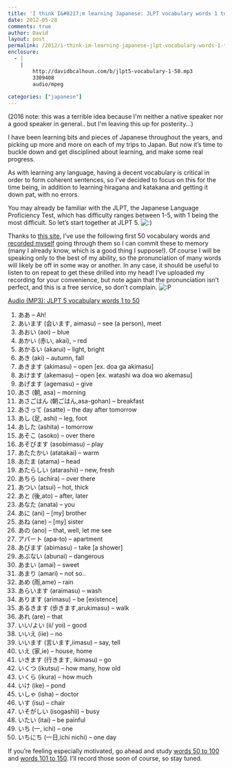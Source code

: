 ```yaml
---
title: 'I think I&#8217;m learning Japanese: JLPT vocabulary words 1 to 50 (audio)'
date: 2012-05-28
comments: true
author: David
layout: post
permalink: /2012/i-think-im-learning-japanese-jlpt-vocabulary-words-1-to-50-audio
enclosure:
  - |
    |
        http://davidbcalhoun.com/b/jlpt5-vocabulary-1-50.mp3
        3309408
        audio/mpeg
        
categories: ["japanese"]
---
```


(2016 note: this was a terrible idea because I'm neither a native speaker nor a good speaker in general..  but I'm leaving this up for posterity...)

I have been learning bits and pieces of Japanese throughout the years, and picking up more and more on each of my trips to Japan. But now it&#8217;s time to buckle down and get disciplined about learning, and make some real progress.

As with learning any language, having a decent vocabulary is critical in order to form coherent sentences, so I&#8217;ve decided to focus on this for the time being, in addition to learning hiragana and katakana and getting it down pat, with no errors.

You may already be familiar with the JLPT, the Japanese Language Proficiency Test, which has difficulty ranges between 1-5, with 1 being the most difficult. So let&#8217;s start together at JLPT 5. <img src='http://davidbcalhoun.com/wp-includes/images/smilies/icon_smile.gif' alt=':)' class='wp-smiley' /> 

Thanks to [this site][1], I&#8217;ve use the following first 50 vocabulary words and [recorded myself][2] going through them so I can commit these to memory (many I already know, which is a good thing I suppose!). Of course I will be speaking only to the best of my ability, so the pronunciation of many words will likely be off in some way or another. In any case, it should be useful to listen to on repeat to get these drilled into my head! I&#8217;ve uploaded my recording for your convenience, but note again that the pronunciation isn&#8217;t perfect, and this is a free service, so don&#8217;t complain. <img src='http://davidbcalhoun.com/wp-includes/images/smilies/icon_razz.gif' alt=':P' class='wp-smiley' /> 

[Audio (MP3): JLPT 5 vocabulary words 1 to 50][2]

1. ああ &#8211; Ah!  
2. あいます (会います, aimasu) &#8211; see (a person), meet  
3. あおい (aoi) &#8211; blue  
4. あかい (赤い, akai), &#8211; red  
5. あかるい (akarui) &#8211; light, bright  
6. あき (aki) &#8211; autumn, fall  
7. あきます (akimasu) &#8211; open [ex. doa ga akimasu]  
8. あけます (akemasu) &#8211; open [ex. watashi wa doa wo akemasu]  
9. あげます (agemasu) &#8211; give  
10. あさ (朝, asa) &#8211; morning  
11. あさごはん (朝ごはん,asa-gohan) &#8211; breakfast  
12. あさって (asatte) &#8211; the day after tomorrow  
13. あし (足, ashi) &#8211; leg, foot  
14. あした (ashita) &#8211; tomorrow  
15. あそこ (asoko) &#8211; over there  
16. あそびます (asobimasu) &#8211; play  
17. あたたかい (atatakai) &#8211; warm  
18. あたま (atama) &#8211; head  
19. あたらしい (atarashii) &#8211; new, fresh  
20. あちら (achira) &#8211; over there  
21. あつい (atsui) &#8211; hot, thick  
22. あと (後,ato) &#8211; after, later  
23. あなた (anata) &#8211; you  
24. あに (ani) &#8211; [my] brother  
25. あね (ane) &#8211; [my] sister  
26. あの (ano) &#8211; that, well, let me see  
27. アパート (apa-to) &#8211; apartment  
28. あびます (abimasu) &#8211; take [a shower]  
29. あぶない (abunai) &#8211; dangerous  
30. あまい (amai) &#8211; sweet  
31. あまり (amari) &#8211; not so..  
32. あめ (雨,ame) &#8211; rain  
33. あらいます (araimasu) &#8211; wash  
34. あります (arimasu) &#8211; be [existence]  
35. あるきます (歩きます,arukimasu) &#8211; walk  
36. あれ (are) &#8211; that  
37. いい/よい (ii/ yoi) &#8211; good  
38. いいえ (iie) &#8211; no  
39. いいます (言います,iimasu) &#8211; say, tell  
40. いえ (家,ie) &#8211; house, home  
41. いきます (行きます, ikimasu) &#8211; go  
42. いくつ (ikutsu) &#8211; how many, how old  
43. いくら (ikura) &#8211; how much  
44. いけ (ike) &#8211; pond  
45. いしゃ (isha) &#8211; doctor  
46. いす (isu) &#8211; chair  
47. いそがしい (isogashii) &#8211; busy  
48. いたい (itai) &#8211; be painful  
49. いち (一, ichi) &#8211; one  
50. いちにち (一日,ichi nichi) &#8211; one day

If you&#8217;re feeling especially motivated, go ahead and study [words 50 to 100][3] and [words 101 to 150][4]. I&#8217;ll record those soon of course, so stay tuned.

 [1]: http://www.japanmoji.com/2010/07/vocabulary-list.html
 [2]: http://davidbcalhoun.com/b/jlpt5-vocabulary-1-50.mp3
 [3]: http://www.japanmoji.com/2010/07/vocabulary-list-51-to-100.html
 [4]: http://www.japanmoji.com/2010/11/vocabulary-list-101-to-150.html